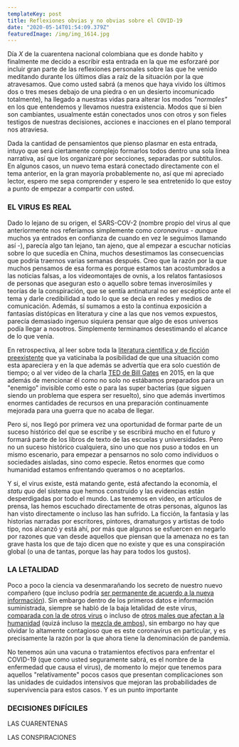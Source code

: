 ```yaml
---
templateKey: post
title: Reflexiones obvias y no obvias sobre el COVID-19
date: "2020-05-14T01:54:09.379Z"
featuredImage: /img/img_1614.jpg
---
```

Día *X* de la cuarentena nacional colombiana que es donde habito y finalmente me decido a escribir esta entrada en la que me esforzaré por incluir gran parte de las reflexiones personales sobre las que he venido meditando durante los últimos días a raíz de la situación por la que atravesamos. Que como usted sabrá (a menos que haya vivido los últimos dos o tres meses debajo de una piedra o en un desierto incomunicado totalmente), ha llegado a nuestras vidas para alterar los modos *"normales"* en los que entendemos y llevamos nuestra existencia. Modos que si bien son cambiantes, usualmente están conectados unos con otros y son fieles testigos de nuestras decisiones, acciones e inacciones en el plano temporal nos atraviesa.

Dada la cantidad de pensamientos que pienso plasmar en esta entrada, intuyo que será ciertamente complejo formarlos todos dentro una sola linea narrativa, así que los organizaré por secciones, separadas por subtítulos. En algunos casos, un nuevo tema estará conectado directamente con el tema anterior, en la gran mayoría probablemente no, así que mi apreciado lector, espero me sepa comprender y espero le sea entretenido lo que estoy a punto de empezar a compartir con usted.

### EL VIRUS ES REAL

Dado lo lejano de su origen, el SARS-COV-2 (nombre propio del virus al que anteriormente nos referíamos simplemente como *coronavirus* - *a*unque muchos ya entrados en confianza de cuando en vez le seguimos llamando así -), parecía algo tan lejano, tan ajeno, que al empezar a escuchar noticias sobre lo que sucedía en China, muchos desestimamos las consecuencias que podría traernos varias semanas después. Creo que la razón por la que muchos pensamos de esa forma es porque estamos tan acostumbrados a las noticias falsas, a los videomontajes de ovnis, a los relatos fantasiosos de personas que aseguran esto o aquello sobre temas inverosímiles y teorías de la conspiración, que se sentía antinatural no ser escéptico ante el tema y darle credibilidad a todo lo que se decía en redes y medios de comunicación. Además, sí sumamos a esto la continua exposición a fantasías distópicas en literatura y cine a las que nos vemos expuestos, parecía demasiado ingenuo siquiera pensar que algo de esos universos podía llegar a nosotros. Simplemente terminamos desestimando el alcance de lo que venía.

En retrospectiva, al leer sobre toda la [literatura científica y de ficción preexistente](https://elcorreoweb.es/ciencia/pandemia-libros-que-profetizaron-el-coronavirus-y-otras-enfermedades-CD6599721) que ya vaticinaba la posibilidad de que una situación como esta apareciera y en la que además se advertía que era solo cuestión de tiempo; o al ver video de la charla [TED de Bill Gates](https://www.ted.com/talks/bill_gates_the_next_outbreak_we_re_not_ready?language=es) en 2015, en la que además de mencionar él como no solo no estábamos preparados para un "enemigo" invisible como este o para las super bacterias (que siguen siendo un problema que espera ser resuelto), sino que además invertimos enormes cantidades de recursos en una preparación continuamente mejorada para una guerra que no acaba de llegar.

Pero si, nos llegó por primera vez una oportunidad de formar parte de un suceso histórico del que se escribe y se escribirá mucho en el futuro y formará parte de los libros de texto de las escuelas y universidades. Pero no un suceso histórico cualquiera, sino uno que nos puso a todos en un mismo escenario, para empezar a pensarnos no solo como individuos o sociedades aisladas, sino como especie. Retos enormes que como humanidad estamos enfrentando queramos o no aceptarlos.

Y si, el virus existe, está matando gente, está afectando la economía, el *statu quo* del sistema que hemos construido y las evidencias están desperdigadas por todo el mundo. Las tenemos en video, en artículos de prensa, las hemos escuchado directamente de otras personas, algunos las han visto directamente o incluso las han sufrido. La ficción, la fantasía y las historias narradas por escritores, pintores, dramaturgos y artistas de todo tipo, nos alcanzó y está ahí, por más que algunos se esfuercen en negarlo por razones que van desde aquellos que piensan que la amenaza no es tan grave hasta los que de tajo dicen que no existe y que es una conspiración global (o una de tantas, porque las hay para todos los gustos). 



### LA LETALIDAD

Poco a poco la ciencia va desenmarañando los secreto de nuestro nuevo compañero (que incluso podría [ser permanente de acuerdo a la nueva información](https://cnnespanol.cnn.com/2020/05/14/el-coronavirus-podria-no-desaparecer-nunca-advierte-un-funcionario-de-la-oms/)). Sin embargo dentro de los primeros datos e información suministrada, siempre se habló de la baja letalidad de este virus, [comparada con la de otros virus](https://www.bbc.com/mundo/noticias-51614537) o incluso de [otros males que afectan a la humanidad](https://www.ecsaharaui.com/2020/04/el-virus-del-hambre-mata-31-millones-de.html) (quizá incluso la [mezcla de ambos](https://cnnespanol.cnn.com/video/onu-hambre-programa-mundial-alimentos-coronavirus-covid-19-pandemia-perspectivas-mexico-vo/)), sin embargo no hay que olvidar lo altamente contagioso que es este coronavirus en particular, y es precisamente la razón por la que ahora tiene la denominación de pandemia. 

No tenemos aún una vacuna o tratamientos efectivos para enfrentar el COVID-19 (que como usted seguramente sabrá, es el nombre de la enfermedad que causa el virus), de momento lo mejor que tenemos para aquellos "relativamente" pocos casos que presentan complicaciones son las unidades de cuidados intensivos que mejoran las probabilidades de supervivencia para estos casos. Y es un punto importante 



### DECISIONES DIFÍCILES

LAS CUARENTENAS



LAS CONSPIRACIONES